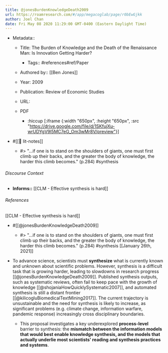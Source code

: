 ```yaml
---
title: @jonesBurdenKnowledgeDeath2009
url: https://roamresearch.com/#/app/megacoglab/page/r0bEwGjkk
author: Joel Chan
date: Fri May 08 2020 11:29:00 GMT-0400 (Eastern Daylight Time)
---
```


- Metadata::

    - Title: The Burden of Knowledge and the Death of the Renaissance Man: Is Innovation Getting Harder?

        - Tags:: #references#ref/Paper

    - Authored by::  [[Ben Jones]]

    - Year: 2009

    - Publication: Review of Economic Studies

    - URL:

    - PDF

        - :hiccup [:iframe {:width "650px", :height "650px", :src "https://drive.google.com/file/d/1SKfujXu-wrUDYgV9l5MC7eG_Om3wMr8V/preview"}]
- #[[📝 lit-notes]]

    - #> "...if one is to stand on the shoulders of giants, one must first climb up their backs, and the greater the body of knowledge, the harder this climb becomes."  (p.284) #synthesis

###### Discourse Context

- **Informs::** [[CLM - Effective synthesis is hard]]

###### References

[[CLM - Effective synthesis is hard]]

- #[[@jonesBurdenKnowledgeDeath2009]]

    - #> "...if one is to stand on the shoulders of giants, one must first climb up their backs, and the greater the body of knowledge, the harder this climb becomes."  (p.284) #synthesis
[[January 26th, 2021]]

- To advance science, scientists must __synthesize__ what is currently known and unknown about scientific problems. However, synthesis is a difficult task that is growing harder, leading to slowdowns in research progress [[@jonesBurdenKnowledgeDeath2009]]. Published synthesis outputs, such as systematic reviews, often fail to keep pace with the growth of knowledge  [[@shojaniaHowQuicklySystematic2007]], and automated synthesis is still a distant frontier [[@kilicogluBiomedicalTextMining2017]]. The current trajectory is unsustainable and the need for synthesis is likely to increase, as significant problems (e.g. climate change, information warfare, pandemic response) increasingly cross disciplinary boundaries.

    - This proposal investigates a key underexplored __process-level__ barrier to synthesis: the **mismatch between the information models that would best enable knowledge synthesis, and the models that actually underlie most scientists' reading and synthesis practices and systems**.
